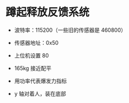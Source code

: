 <!--
 * @Author      : Mr.bin
 * @Date        : 2023-11-21 09:12:16
 * @LastEditTime: 2024-08-28 11:51:44
 * @Description : energy-n14-e13-standalone-squat-release
-->

# 蹲起释放反馈系统

- 波特率：115200（一些旧的传感器是 460800）
- 传感器地址：0x50
- 上位机设置 80
- 165kg 接近配平

- 用功率代表爆发力指标

- y 轴对着人，装在底部

